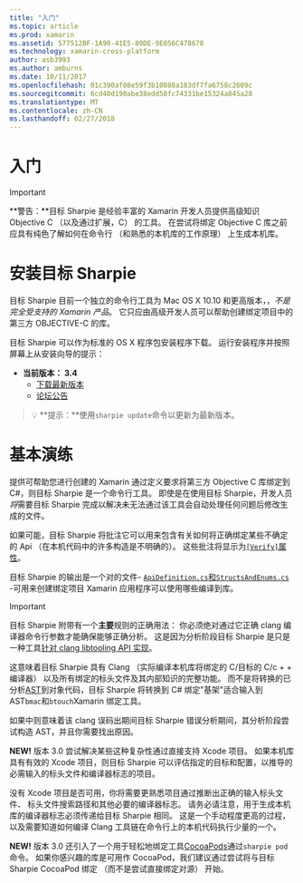 ```yaml
---
title: "入门"
ms.topic: article
ms.prod: xamarin
ms.assetid: 577512BF-1A90-41E5-89DE-9E056C478678
ms.technology: xamarin-cross-platform
author: asb3993
ms.author: amburns
ms.date: 10/11/2017
ms.openlocfilehash: 01c390af08e59f3b10888a183df7fa6758c2609c
ms.sourcegitcommit: 6cd40d190abe38edd50fc74331be15324a845a28
ms.translationtype: MT
ms.contentlocale: zh-CN
ms.lasthandoff: 02/27/2018
---
```

# <a name="getting-started"></a>入门

<style type="text/css"> .terminal 蓝色 {颜色： rgb(10,96,254);}.terminal 绿色 {颜色： rgb(12,156,26);}.terminal 洋红色 {颜色： rgb(152,12,103);} </style>


> [!IMPORTANT]
> **警告：**目标 Sharpie 是经验丰富的 Xamarin 开发人员提供高级知识 Objective C （以及通过扩展，C） 的工具。 在尝试将绑定 Objective C 库之前应具有纯色了解如何在命令行 （和熟悉的本机库的工作原理） 上生成本机库。

<a name="installing" />

# <a name="installing-objective-sharpie"></a>安装目标 Sharpie

目标 Sharpie 目前一个独立的命令行工具为 Mac OS X 10.10 和更高版本，，_不是完全受支持的 Xamarin 产品_。 它只应由高级开发人员可以帮助创建绑定项目中的第三方 OBJECTIVE-C 的库。

目标 Sharpie 可以作为标准的 OS X 程序包安装程序下载。
运行安装程序并按照屏幕上从安装向导的提示：

- **当前版本： 3.4**
  - [下载最新版本](https://dl.xamarin.com/objective-sharpie/ObjectiveSharpie.pkg)
  - [论坛公告](https://forums.xamarin.com/discussion/104800/objective-sharpie-3-4)

> 💡 **提示：**使用`sharpie update`命令以更新为最新版本。

# <a name="basic-walkthrough"></a>基本演练

提供可帮助您进行创建的 Xamarin 通过定义要求将第三方 Objective C 库绑定到 C#，则目标 Sharpie 是一个命令行工具。
即使是在使用目标 Sharpie，开发人员*将*需要目标 Sharpie 完成以解决未无法通过该工具会自动处理任何问题后修改生成的文件。

如果可能，目标 Sharpie 将批注它可以用来包含有关如何将正确绑定某些不确定的 Api （在本机代码中的许多构造是不明确的）。
这些批注将显示为[`[Verify]`属性](~/cross-platform/macios/binding/objective-sharpie/platform/verify.md)。

目标 Sharpie 的输出是一个对的文件- [ `ApiDefinition.cs`和`StructsAndEnums.cs` ](~/cross-platform/macios/binding/objective-sharpie/platform/apidefinitions-structsandenums.md) -可用来创建绑定项目 Xamarin 应用程序可以使用哪些编译到库。

> [!IMPORTANT]
> 目标 Sharpie 附带有一个**主要**规则的正确用法： 你必须绝对通过它正确 clang 编译器命令行参数才能确保能够正确分析。 这是因为分析阶段目标 Sharpie 是只是一种工具[针对 clang libtooling API 实现](http://clang.llvm.org/docs/LibTooling.html)。

这意味着目标 Sharpie 具有 Clang （实际编译本机库将绑定的 C/目标的 C/c + + 编译器） 以及所有绑定的标头文件及其内部知识的完整功能。
而不是将转换的已分析[AST](http://en.wikipedia.org/wiki/Abstract_syntax_tree)到对象代码，目标 Sharpie 将转换到 C# 绑定"基架"适合输入到 AST`bmac`和`btouch`Xamarin 绑定工具。

如果中则意味着该 clang 误码出期间目标 Sharpie 错误分析期间，其分析阶段尝试构造 AST，并且你需要找出原因。

**NEW!** 版本 3.0 尝试解决某些这种复杂性通过直接支持 Xcode 项目。 如果本机库具有有效的 Xcode 项目，则目标 Sharpie 可以评估指定的目标和配置，以推导的必需输入的标头文件和编译器标志的项目。

没有 Xcode 项目是否可用，你将需要更熟悉项目通过推断出正确的输入标头文件、 标头文件搜索路径和其他必要的编译器标志。 请务必请注意，用于生成本机库的编译器标志必须传递给目标 Sharpie 相同。 这是一个手动程度更高的过程，以及需要知道如何编译 Clang 工具链在命令行上的本机代码执行少量的一个。

**NEW!** 版本 3.0 还引入了一个用于轻松地绑定工具[CocoaPods](https://cocoapods.org)通过`sharpie pod`命令。
如果你感兴趣的库是可用作 CocoaPod，我们建议通过尝试将与目标 Sharpie CocoaPod 绑定 （而不是尝试直接绑定对源） 开始。